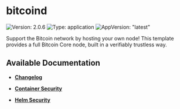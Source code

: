 # bitcoind

![Version: 2.0.6](https://img.shields.io/badge/Version-2.0.6-informational?style=flat-square) ![Type: application](https://img.shields.io/badge/Type-application-informational?style=flat-square) ![AppVersion: "latest"](https://img.shields.io/badge/AppVersion-"latest"-informational?style=flat-square)

Support the Bitcoin network by hosting your own node! This template provides a full Bitcoin Core node, built in a verifiably trustless way.


## Available Documentation

- [**Changelog**](CHANGELOG)

- [**Container Security**](container-security)

- [**Helm Security**](helm-security)

